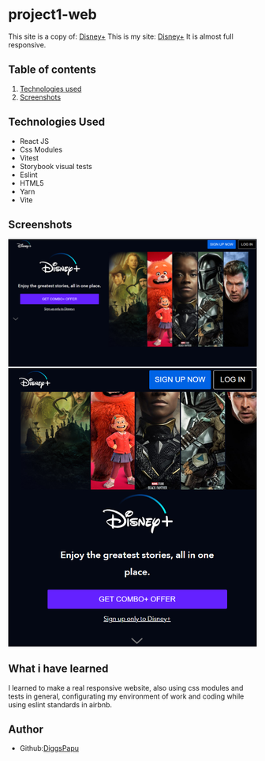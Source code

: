 # project1-web
This site is a copy of: [Disney+](https://www.disneyplus.com/en-gt)
This is my site: [Disney+](uvgenios.online/20172/project1)
It is almost full responsive.
## Table of contents
1. [Technologies used](README.md)
2. [Screenshots](README.md)
## Technologies Used
* React JS
* Css Modules
* Vitest
* Storybook visual tests
* Eslint
* HTML5
* Yarn
* Vite

## Screenshots
![Disney1.png](https://github.com/DiggsPapu/project1-web/blob/main/DisneyPlus1.png)
![Disney2](https://github.com/DiggsPapu/project1-web/blob/main/Screenshot%202023-06-03%20002319.png)

## What i have learned
I learned to make a real responsive website, also using css modules and tests in general, configurating my environment of work and coding while using eslint standards in airbnb.

## Author
* Github:[DiggsPapu](https://github.com/DiggsPapu)
